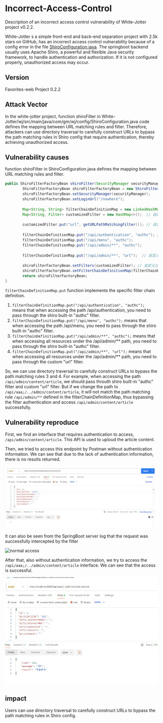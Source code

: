 # Incorrect-Access-Control
Description of an incorrect access control vulnerability of White-Jotter project v0.2.2.

White-Jotter s a simple front-end and back-end separation project with 2.5k stars on GitHub, has an incorrect access control vulnerability because of a config error in the file [ShiroConfiguration.java](https://github.com/Antabot/White-Jotter/blob/master/wj/src/main/java/com/gm/wj/config/ShiroConfiguration.java). The springboot backend usually uses Apache Shiro, a powerful and flexible Java security framework, to handle authentication and authorization. If it is not configured properly, unauthorized access may occur.

## Version
Favorites-web Project 0.2.2

## Attack Vector
In the white-jotter project, function shiroFilter in White-Jotter/wj/src/main/java/com/gm/wj/config/ShiroConfiguration.java code defines the mapping between URL matching rules and filter. Therefore, attackers can use directory traversal to carefully construct URLs to bypass the path matching rules in Shiro config that require authentication, thereby achieving unauthorized access.

## Vulnerability causes
function shiroFilter in ShiroConfiguration.java defines the mapping between URL matching rules and filter.

```java
public ShiroFilterFactoryBean shiroFilter(SecurityManager securityManager) {
        ShiroFilterFactoryBean shiroFilterFactoryBean = new ShiroFilterFactoryBean();
        shiroFilterFactoryBean.setSecurityManager(securityManager);
        shiroFilterFactoryBean.setLoginUrl("/nowhere");

        Map<String, String> filterChainDefinitionMap = new LinkedHashMap<String, String>();
        Map<String, Filter> customizedFilter = new HashMap<>();  // 自定义过滤器设置 1

        customizedFilter.put("url", getURLPathMatchingFilter()); // 自定义过滤器设置 2，命名，需在设置过滤路径前

        filterChainDefinitionMap.put("/api/authentication", "authc"); // 防鸡贼登录
        filterChainDefinitionMap.put("/api/menu", "authc");
        filterChainDefinitionMap.put("/api/admin/**", "authc");

        filterChainDefinitionMap.put("/api/admin/**", "url");  // 自定义过滤器设置 3，设置过滤路径

        shiroFilterFactoryBean.setFilters(customizedFilter); // 自定义过滤器设置 4，启用
        shiroFilterFactoryBean.setFilterChainDefinitionMap(filterChainDefinitionMap);
        return shiroFilterFactoryBean;
}

```

`filterChainDefinitionMap.put` function implements the specific filter chain definition. 

1. `filterChainDefinitionMap.put("/api/authentication", "authc");` means that when accessing the path /api/authentication, you need to pass through the shiro built-in "authc" filter.
2. `filterChainDefinitionMap.put("/api/menu", "authc");` means that when accessing the path /api/menu, you need to pass through the shiro built-in "authc" filter.
3. `filterChainDefinitionMap.put("/api/admin/**", "authc");` means that when accessing all resources under the /api/admin/** path, you need to pass through the shiro built-in "authc" filter.
4. `filterChainDefinitionMap.put("/api/admin/**", "url");` means that when accessing all resources under the /api/admin/** path, you need to pass through the custom "url" filter.

So, we can use directory traversal to carefully construct URLs to bypass the path matching rules 3 and 4. For example, when accessing the path `/api/admin/content/article`, we should pass throuth shiro built-in "authc" filter and custom "url" filter. But if we change the path to `/api/aaa;/../admin/content/article`, it will not match the path matching rule `/api/admin/**` defined in the filterChainDefinitionMap, thus bypassing the filter authentication and access `/api/admin/content/article` successfully.

## Vulnerability reproduce
First, we find an interface that requires authentication to access, `/api/admin/content/article`. This API is used to uploud the article content.

Then, we tried to access this endpoint by Postman without authentication information. We can see that due to the lack of authentication information, there is no results returned.

![normal access](https://github.com/DYX217/Incorrect-Access-Control/blob/main/image/normal.png)

It can also be seen from the SpringBoot server log that the request was successfully intercepted by the filter

![normal access](https://github.com/DYX217/Incorrect-Access-Control/blob/main/image/log.png)

After that, also without authentication information, we try to access the `/api/aaa;/../admin/content/article` interface. We can see that the access is successful.

![normal access](https://github.com/DYX217/Incorrect-Access-Control/blob/main/image/bypass.png)

## impact
Users can use directory traversal to carefully construct URLs to bypass the path matching rules in Shiro config.
